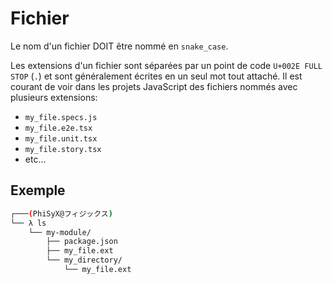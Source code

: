 # Fichier

Le nom d'un fichier DOIT être nommé en `snake_case`.

Les extensions d'un fichier sont séparées par un point de code `U+002E FULL STOP` (`.`) et sont généralement écrites en
un seul mot tout attaché. Il est courant de voir dans les projets JavaScript des fichiers nommés avec plusieurs
extensions:

-   `my_file.specs.js`
-   `my_file.e2e.tsx`
-   `my_file.unit.tsx`
-   `my_file.story.tsx`
-   etc...

## Exemple

```bash
┌───(PhiSyX@フィジックス)
└── λ ls
    └── my-module/
        ├── package.json
        ├── my_file.ext
        └── my_directory/
            └── my_file.ext
```
